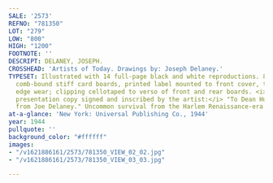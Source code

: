 ```yaml
---
SALE: '2573'
REFNO: "781350"
LOT: "279"
LOW: "800"
HIGH: "1200"
FOOTNOTE: ''
DESCRIPT: DELANEY, JOSEPH.
CROSSHEAD: 'Artists of Today. Drawings by: Joseph Delaney.'
TYPESET: Illustrated with 14 full-page black and white reproductions. 8vo, original
  comb-bound stiff card boards, printed label mounted to front cover, tanned, light
  edge wear; clipping cellotaped to verso of front and rear boards. <i>First edition,
  presentation copy signed and inscribed by the artist:</i> "To Dean Huri the one
  from Joe Delaney." Uncommon survival from the Harlem Renaissance-era artist.
at-a-glance: 'New York: Universal Publishing Co., 1944'
year: 1944
pullquote: ''
background_color: "#ffffff"
images:
- "/v1621886161/2573/781350_VIEW_02_02.jpg"
- "/v1621886161/2573/781350_VIEW_03_03.jpg"

---
```

